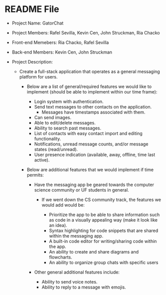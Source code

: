 # README File

- Project Name: GatorChat

- Project Members: Rafel Sevilla, Kevin Cen, John Struckman, Ria Chacko

- Front-end Memebers: Ria Chacko, Rafel Sevilla

- Back-end Members: Kevin Cen, John Struckman

- Project Description:

  - Create a full-stack application that operates as a general messaging platform for users.

    - Below are a list of general/required features we would like to implement (should be able to implement within our time frame):

      - Login system with authentication.
      - Send text messages to other contacts on the application.
        - Messages have timestamps associated with them.
      - Can send images.
      - Able to edit/delete messages.
      - Ability to search past messages.
      - List of contacts with easy contact import and editing functionality.
      - Notifications, unread message counts, and/or message states (read/unread).
      - User presence indication (available, away, offline, time last active).

    - Below are additional features that we would implement if time permits:

      - Have the messaging app be geared towards the computer science community or UF students in general.

        - If we went down the CS community track, the features we would add would be:

          - Prioritize the app to be able to share information such as code in a visually appealing way (make it look like an idea).
          - Syntax highlighting for code snippets that are shared within the messaging app.
          - A built-in code editor for writing/sharing code within the app.
          - An ability to create and share diagrams and flowcharts.
          - An ability to organize group chats with specific users

      - Other general additional features include:

        - Ability to send voice notes.
        - Ability to reply to a message with emojis.






 
